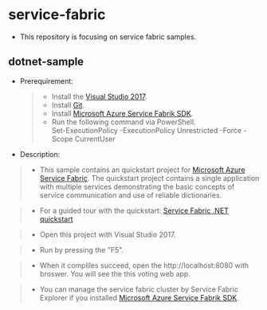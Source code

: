 # service-fabric

* This repository is focusing on service fabric samples.

## dotnet-sample
* Prerequirement:
    >* Install the [Visual Studio 2017](https://www.visualstudio.com/).
    >* Install [Git](https://git-scm.com/).
    >* Install [Microsoft Azure Service Fabrik SDK](http://www.microsoft.com/web/handlers/webpi.ashx?command=getinstallerredirect&appid=MicrosoftAzure-ServiceFabric-CoreSDK).
    >* Run the following command via PowerShell.
        </br> Set-ExecutionPolicy -ExecutionPolicy Unrestricted -Force -Scope CurrentUser
    

* Description:
>* This sample contains an quickstart project for [Microsoft Azure Service Fabric](https://azure.microsoft.com/services/service-fabric/). The quickstart project contains a single application with multiple services demonstrating the basic concepts of service communication and use of reliable dictionaries.

>* For a guided tour with the quickstart:
[Service Fabric .NET quickstart](https://docs.microsoft.com/en-us/azure/service-fabric/service-fabric-quickstart-dotnet)

>* Open this project with Visual Studio 2017.

>* Run by pressing the "F5".

>* When it compliles succeed, open the http://localhost:8080 with broswer. You will see the this voting web app.

>* You can manage the service fabric cluster by Service Fabric Explorer if you installed [Microsoft Azure Service Fabrik SDK](http://www.microsoft.com/web/handlers/webpi.ashx?command=getinstallerredirect&appid=MicrosoftAzure-ServiceFabric-CoreSDK).
